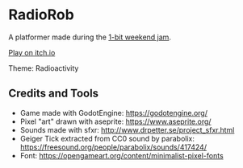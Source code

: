 RadioRob
========

A platformer made during the [1-bit weekend jam](https://itch.io/jam/1-bit-weekend).

[Play on itch.io](https://paspartout.itch.io/radiorobo)

Theme: Radioactivity

Credits and Tools
-----------------

- Game made with GodotEngine: https://godotengine.org/
- Pixel "art" drawn with aseprite: https://www.aseprite.org/
- Sounds made with sfxr: http://www.drpetter.se/project_sfxr.html
- Geiger Tick extracted from CC0 sound by parabolix: https://freesound.org/people/parabolix/sounds/417424/
- Font: https://opengameart.org/content/minimalist-pixel-fonts

